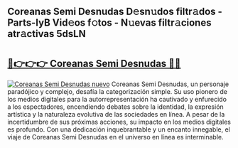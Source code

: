 ## Coreanas Semi Desnudas D𝚎sn𝚞dos filtr𝚊dos - Parts-IyB Vid𝚎os f𝚘tos - N𝚞evas filtr𝚊ciones atr𝚊ctivas 5dsLN

# <h2><a href="http://mbbxe2.tromn.icu/?c=Coreanas+Semi+Desnudas">🔗👉👉👉 Coreanas Semi Desnudas 🔗🔗</a></h2>

[![Coreanas Semi Desnudas nuevo](https://i.imgur.com/pEAQMta.gif)](http://mbbxe2.tromn.icu/?c=Coreanas+Semi+Desnudas)
Coreanas Semi Desnudas, un personaje paradójico y complejo, desafía la categorización simple. Su uso pionero de los medios digitales para la autorrepresentación ha cautivado y enfurecido a los espectadores, encendiendo debates sobre la identidad, la expresión artística y la naturaleza evolutiva de las sociedades en línea. A pesar de la incertidumbre de sus próximas acciones, su impacto en los medios digitales es profundo. Con una dedicación inquebrantable y un encanto innegable, el viaje de Coreanas Semi Desnudas en el universo en línea es interminable.
